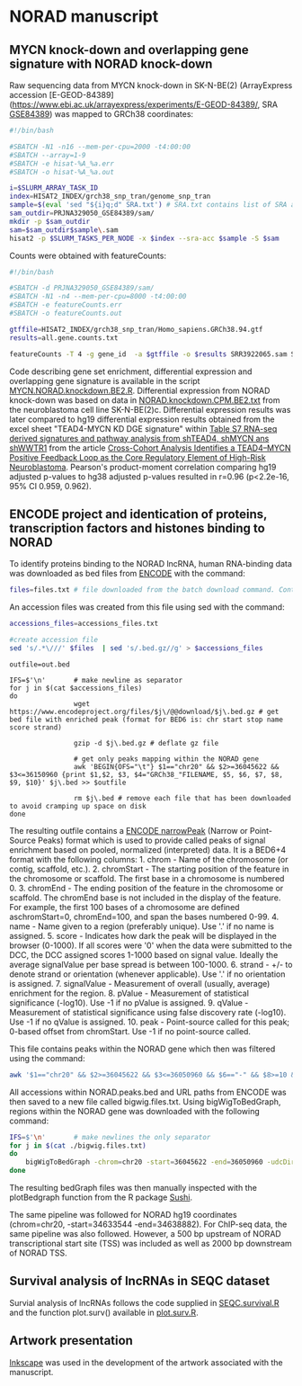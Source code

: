 # NORAD manuscript

## MYCN knock-down and overlapping gene signature with NORAD knock-down

Raw sequencing data from MYCN knock-down in SK-N-BE(2) (ArrayExpress accession [E-GEOD-84389](https://www.ebi.ac.uk/arrayexpress/experiments/E-GEOD-84389/, SRA [GSE84389](https://www.ncbi.nlm.nih.gov/geo/query/acc.cgi?acc=GSE84389)) was mapped to GRCh38 coordinates:

```bash
#!/bin/bash

#SBATCH -N1 -n16 --mem-per-cpu=2000 -t4:00:00
#SBATCH --array=1-9
#SBATCH -e hisat-%A_%a.err
#SBATCH -o hisat-%A_%a.out

i=$SLURM_ARRAY_TASK_ID
index=HISAT2_INDEX/grch38_snp_tran/genome_snp_tran
sample=$(eval 'sed "${i}q;d" SRA.txt') # SRA.txt contains list of SRA accessions (one per line)
sam_outdir=PRJNA329050_GSE84389/sam/
mkdir -p $sam_outdir
sam=$sam_outdir$sample\.sam
hisat2 -p $SLURM_TASKS_PER_NODE -x $index --sra-acc $sample -S $sam
```

Counts were obtained with featureCounts:

```bash
#!/bin/bash

#SBATCH -d PRJNA329050_GSE84389/sam/
#SBATCH -N1 -n4 --mem-per-cpu=8000 -t4:00:00
#SBATCH -e featureCounts.err
#SBATCH -o featureCounts.out

gtffile=HISAT2_INDEX/grch38_snp_tran/Homo_sapiens.GRCh38.94.gtf
results=all.gene.counts.txt

featureCounts -T 4 -g gene_id  -a $gtffile -o $results SRR3922065.sam SRR3922066.sam SRR3922067.sam SRR3922068.sam SRR3922069.sam SRR3922070.sam SRR3922071.sam SRR3922072.sam SRR3922073.sam
```

Code describing gene set enrichment, differential expression and overlapping gene signature is available in the script [MYCN.NORAD.knockdown.BE2.R](https://github.com/utnesp/NORAD/blob/master/MYCN.NORAD.knockdown.BE2.R). 
Differential expression from NORAD knock-down was based on data in [NORAD.knockdown.CPM.BE2.txt](https://github.com/utnesp/NORAD/blob/master/NORAD.knockdown.CPM.BE2.txt) from the neuroblastoma cell line SK-N-BE(2)c. 
Differential expression results was later compared to hg19 differential expression results obtained from the excel sheet "TEAD4-MYCN KD DGE signature" within [Table S7 RNA-seq derived signatures and pathway analysis from shTEAD4, shMYCN ans shWWTR1](http://cancerdiscovery.aacrjournals.org/highwire/filestream/43006/field_highwire_adjunct_files/6/169577_3_supp_4574645_p49g2y.xlsx) from the article [Cross-Cohort Analysis Identifies a TEAD4–MYCN Positive Feedback Loop as the Core Regulatory Element of High-Risk Neuroblastoma](http://cancerdiscovery.aacrjournals.org/content/8/5/582). Pearson's product-moment correlation comparing hg19 adjusted p-values to hg38 adjusted p-values resulted in r=0.96 (p<2.2e-16, 95% CI 0.959, 0.962).


## ENCODE project and identication of proteins, transcription factors and histones binding to NORAD
To identify proteins binding to the NORAD lncRNA, human RNA-binding data was downloaded as bed files from [ENCODE](https://www.encodeproject.org/search/?type=Experiment&assay_slims=RNA+binding&replicates.library.biosample.donor.organism.scientific_name=Homo+sapiens) with the command:

```bash
files=files.txt # file downloaded from the batch download command. Contains URL path to file.
```
An accession files was created from this file using sed with the command: 
```bash
accessions_files=accessions_files.txt

#create accession file
sed 's/.*\///' $files  | sed 's/.bed.gz//g' > $accessions_files
```


```{bash}
outfile=out.bed

IFS=$'\n'       # make newline as separator
for j in $(cat $accessions_files)
do
                wget https://www.encodeproject.org/files/$j\/@@download/$j\.bed.gz # get bed file with enriched peak (format for BED6 is: chr start stop name score strand)
 
                gzip -d $j\.bed.gz # deflate gz file
 
                # get only peaks mapping within the NORAD gene
                awk 'BEGIN{OFS="\t"} $1=="chr20" && $2>=36045622 && $3<=36150960 {print $1,$2, $3, $4="GRCh38_"FILENAME, $5, $6, $7, $8, $9, $10}' $j\.bed >> $outfile

                rm $j\.bed # remove each file that has been downloaded to avoid cramping up space on disk
done
```

The resulting outfile contains a [ENCODE narrowPeak](https://genome.ucsc.edu/FAQ/FAQformat.html#format1.7)  (Narrow or Point-Source Peaks) format which is used to provide called peaks of signal enrichment based on pooled, normalized (interpreted) data. It is a BED6+4 format with the following columns:
    1. chrom - Name of the chromosome (or contig, scaffold, etc.).
    2. chromStart - The starting position of the feature in the chromosome or scaffold. The first base in a chromosome is numbered 0.
    3. chromEnd - The ending position of the feature in the chromosome or scaffold. The chromEnd base is not included in the display of the feature. For example, the first 100 bases of a chromosome are defined aschromStart=0, chromEnd=100, and span the bases numbered 0-99.
    4. name - Name given to a region (preferably unique). Use '.' if no name is assigned.
    5. score - Indicates how dark the peak will be displayed in the browser (0-1000). If all scores were '0' when the data were submitted to the DCC, the DCC assigned scores 1-1000 based on signal value. Ideally the average signalValue per base spread is between 100-1000.
    6. strand - +/- to denote strand or orientation (whenever applicable). Use '.' if no orientation is assigned.
    7. signalValue - Measurement of overall (usually, average) enrichment for the region.
    8. pValue - Measurement of statistical significance (-log10). Use -1 if no pValue is assigned.
    9. qValue - Measurement of statistical significance using false discovery rate (-log10). Use -1 if no qValue is assigned.
    10. peak - Point-source called for this peak; 0-based offset from chromStart. Use -1 if no point-source called.
    

This file contains peaks within the NORAD gene which then was filtered using the command:
 ```bash
 awk '$1=="chr20" && $2>=36045622 && $3<=36050960 && $6=="-" && $8>=10 && $7>=2' $outfile >> NORAD.peaks.bed
 ```
 
All accessions within NORAD.peaks.bed and URL paths from ENCODE was then saved to a new file called bigwig.files.txt. Using bigWigToBedGraph, regions within the NORAD gene was downloaded with the following command:
 
```bash 
IFS=$'\n'       # make newlines the only separator
for j in $(cat ./bigwig.files.txt)
do
    bigWigToBedGraph -chrom=chr20 -start=36045622 -end=36050960 -udcDir=/cache $j\.bigWig bedGraph/$j\.bedGraph #  -udcDir=/dir/to/cache - place to put cache for remote bigBed/bigWigs
done
```

The resulting bedGraph files was then manually inspected with the plotBedgraph function from the R package [Sushi](https://bioconductor.org/packages/release/bioc/html/Sushi.html).

The same pipeline was followed for NORAD hg19 coordinates (chrom=chr20, -start=34633544 -end=34638882). 
For ChIP-seq data, the same pipeline was also followed. However, a 500 bp upstream of NORAD transcriptional start site (TSS) was included as well as 2000 bp downstream of NORAD TSS.


## Survival analysis of lncRNAs in SEQC dataset
Survial analysis of lncRNAs follows the code supplied in [SEQC.survival.R](https://github.com/utnesp/NORAD/blob/master/SEQC.survival.R) and the function plot.surv() available in [plot.surv.R](https://github.com/utnesp/NORAD/blob/master/plot.surv.R).

## Artwork presentation
[Inkscape](https://inkscape.org/) was used in the development of the artwork associated with the manuscript.


